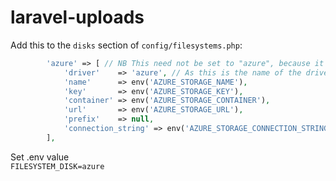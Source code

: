 # laravel-uploads

Add this to the `disks` section of `config/filesystems.php`:

```php
        'azure' => [ // NB This need not be set to "azure", because it's just the name of the connection - feel free to call it what you want, or even set up multiple blobs with different names
            'driver'    => 'azure', // As this is the name of the driver, this MUST be set to "azure"
            'name'      => env('AZURE_STORAGE_NAME'),
            'key'       => env('AZURE_STORAGE_KEY'),
            'container' => env('AZURE_STORAGE_CONTAINER'),
            'url'       => env('AZURE_STORAGE_URL'),
            'prefix'    => null,
            'connection_string' => env('AZURE_STORAGE_CONNECTION_STRING') // optional, will override default endpoint builder 
        ],
```

Set .env value  
`FILESYSTEM_DISK=azure`
